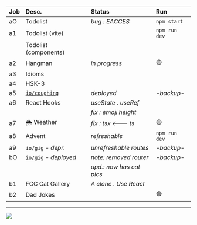 | Job     | Desc.                   | Status                                 | Run            |
| :------ | :---------------------- | :------------------------------------- | :------------- |
| aO      | Todolist                | _bug : EACCES_                         | `npm start`
| a1      | Todolist (vite)         |                                        | `npm run dev`
| &#8203; | Todolist (components)   |                                        | 
| a2      | Hangman                 | _in progress_                          | :yellow_circle:
| a3      | Idioms                  |                                        | 
| a4      | HSK-3                   |                                        | 
| a5      | [`io/coughing`](https://nuoxoxo.github.io/coughing) | _deployed_ | _-backup-_
| a6      | React Hooks             | _useState . useRef_                    | 
| &#8203; |                         | _fix : emoji height_                   | 
| a7      | :sun_behind_rain_cloud: Weather |  _fix : tsx <--- ts_           | :yellow_circle:
| a8      | Advent                  | _refreshable_                          | `npm run dev` 
| a9      | `io/gig` _- depr._      | _unrefreshable routes_                 | _-backup-_
| bO      | [`io/gig`](https://nuoxoxo.github.io/gig) _- deployed_ | _note: removed router_ | _-backup-_
| &#8203; |                         | _upd.: now has cat pics_               |
| b1      | FCC Cat Gallery         | _A clone . Use React_                  | 
| b2      | Dad Jokes               |                                        | :green_circle:

---

![](https://i.imgur.com/Vi97P6T.jpg)
